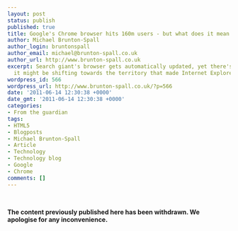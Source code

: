 ```yaml
---
layout: post
status: publish
published: true
title: Google's Chrome browser hits 160m users - but what does it mean for the web?
author: Michael Brunton-Spall
author_login: bruntonspall
author_email: michael@brunton-spall.co.uk
author_url: http://www.brunton-spall.co.uk
excerpt: Search giant's browser gets automatically updated, yet there's a hint that
  it might be shifting towards the territory that made Internet Explorer so divisive
wordpress_id: 566
wordpress_url: http://www.brunton-spall.co.uk/?p=566
date: '2011-06-14 12:30:38 +0000'
date_gmt: '2011-06-14 12:30:38 +0000'
categories:
- From the guardian
tags:
- HTML5
- Blogposts
- Michael Brunton-Spall
- Article
- Technology
- Technology blog
- Google
- Chrome
comments: []
---
```

<p>&nbsp;</p>
<p><!-- GUARDIAN WATERMARK -->
<p><strong>The content previously published here has been withdrawn.  We apologise for any inconvenience.</strong></p>
<p><!-- END GUARDIAN WATERMARK --></p>
